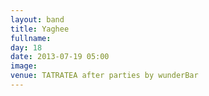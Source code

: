 ```yaml
---
layout: band
title: Yaghee
fullname: 
day: 18
date: 2013-07-19 05:00
image: 
venue: TATRATEA after parties by wunderBar
---
```



